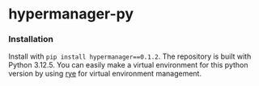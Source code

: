 # hypermanager-py

### Installation
Install with `pip install hypermanager==0.1.2`. The repository is built with Python 3.12.5. You can easily make a virtual environment for this python version by using [rye](https://rye.astral.sh/guide/installation/) for virtual environment management.
